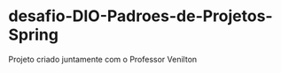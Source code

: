 # <h1>desafio-DIO-Padroes-de-Projetos-Spring</h1>
<p>Projeto criado juntamente com o Professor Venilton</p>
